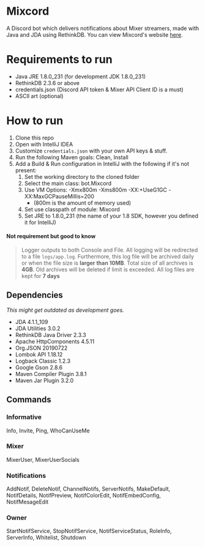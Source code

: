 # Mixcord

A Discord bot which delivers notifications about Mixer streamers, made with Java and JDA using RethinkDB.
You can view Mixcord's website [here](https://streamcord.io/mixer/).

# Requirements to run
* Java JRE 1.8.0_231 (for development JDK 1.8.0_231)
* RethinkDB 2.3.6 or above
* credentials.json (Discord API token & Mixer API Client ID is a must)
* ASCII art (optional)

# How to run
1) Clone this repo
2) Open with IntelliJ IDEA
3) Customize `credentials.json` with your own API keys & stuff.
4) Run the following Maven goals: Clean, Install
5) Add a Build & Run configuration in IntelliJ with the following if it's not present:
    1) Set the working directory to the cloned folder
    2) Select the main class: bot.Mixcord
    3) Use VM Options: -Xmx800m -Xms800m -XX:+UseG1GC -XX:MaxGCPauseMillis=200 
        * (800m is the amount of memory used)
    4) Set use classpath of module: Mixcord
    5) Set JRE to 1.8.0_231 (the name of your 1.8 SDK, however you defined it for IntelliJ)


#### Not requirement but good to know
> Logger outputs to both Console and File. All logging will be redirected to a file `logs/app.log`. Furthermore, this log file will be archived daily or when the file size is **larger than 10MB**. Total size of all archives is **4GB**. Old archives will be deleted if limit is exceeded. All log files are kept for **7 days**

## Dependencies
*This might get outdated as development goes.*
* JDA 4.1.1_109
* JDA Utilities 3.0.2
* RethinkDB Java Driver 2.3.3
* Apache HttpComponents 4.5.11
* Org.JSON 20190722
* Lombok API 1.18.12
* Logback Classic 1.2.3
* Google Gson 2.8.6
* Maven Compiler Plugin 3.8.1
* Maven Jar Plugin 3.2.0


## Commands
### Informative
Info, Invite, Ping, WhoCanUseMe

### Mixer
MixerUser, MixerUserSocials

### Notifications
AddNotif, DeleteNotif, ChannelNotifs, ServerNotifs, MakeDefault,
NotifDetails, NotifPreview, NotifColorEdit, NotifEmbedConfig, NotifMesageEdit

### Owner
StartNotifService, StopNotifService, NotifServiceStatus,
RoleInfo, ServerInfo, Whitelist, Shutdown